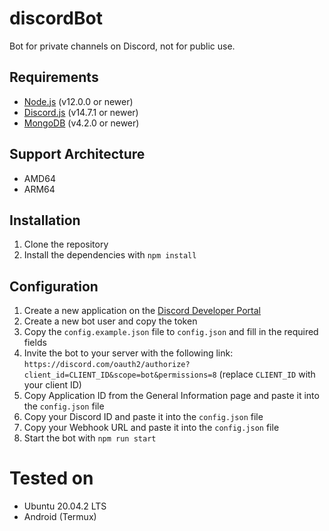 # discordBot

Bot for private channels on Discord, not for public use.

## Requirements

-   [Node.js](https://nodejs.org/en/) (v12.0.0 or newer)
-   [Discord.js](https://discord.js.org/#/) (v14.7.1 or newer)
-   [MongoDB](https://www.mongodb.com/) (v4.2.0 or newer)

## Support Architecture

-   AMD64
-   ARM64

## Installation

1.  Clone the repository
2.  Install the dependencies with `npm install`

## Configuration

1.  Create a new application on the [Discord Developer Portal](https://discord.com/developers/applications)
2.  Create a new bot user and copy the token
3.  Copy the `config.example.json` file to `config.json` and fill in the required fields
4.  Invite the bot to your server with the following link: `https://discord.com/oauth2/authorize?client_id=CLIENT_ID&scope=bot&permissions=8` (replace `CLIENT_ID` with your client ID)
5.  Copy Application ID from the General Information page and paste it into the `config.json` file
6.  Copy your Discord ID and paste it into the `config.json` file
7.  Copy your Webhook URL and paste it into the `config.json` file
8.  Start the bot with `npm run start`

# Tested on

-   Ubuntu 20.04.2 LTS
-   Android (Termux)
